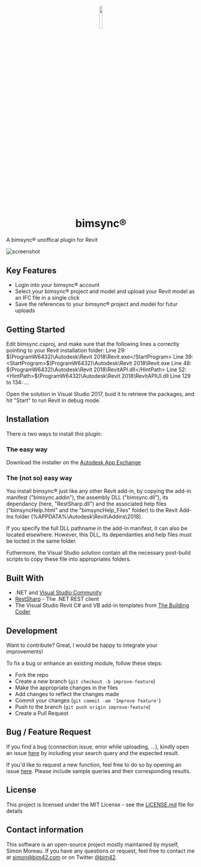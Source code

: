 <p align="center"><img width=12.5% src="https://github.com/simonmoreau/bimsync4Revit/blob/master/files/bimsyncLogo.png"></p>
<h1 align="center">
  <br>
  bimsync®
  <br>
</h1>

A bimsync® unoffical plugin for Revit

![screenshot](https://github.com/simonmoreau/Sloth/blob/master/Images/uploadBCF.gif)

## Key Features

* Login into your bimsync® account
* Select your bimsync® project and model and upload your Revit model as an IFC file in a single click
* Save the references to your bimsync® project and model for futur uploads

## Getting Started

Edit bimsync.csproj, and make sure that the following lines a correctly pointing to your Revit installation folder:
Line 29:     <StartProgram>$(ProgramW6432)\Autodesk\Revit 2018\Revit.exe</StartProgram>
Line 39:     <StartProgram>$(ProgramW6432)\Autodesk\Revit 2018\Revit.exe</StartProgram>
Line 48:     <HintPath>$(ProgramW6432)\Autodesk\Revit 2018\RevitAPI.dll</HintPath>
Line 52:     <HintPath>$(ProgramW6432)\Autodesk\Revit 2018\RevitAPIUI.dll</HintPath>
Line 129 to 134: <PostBuildEvent>...</PostBuildEvent>

Open the solution in Visual Studio 2017, buid it to retrieve the packages, and hit "Start" to run Revit in debug mode.

## Installation

There is two ways to install this plugin:

### The easy way

Download the installer on the [Autodesk App Exchange](https://apps.autodesk.com/RVT/en/Home/Index)

### The (not so) easy way

You install bimsync® just like any other Revit add-in, by copying the add-in manifest ("bimsync.addin"), the assembly DLL ("bimsync.dll"), its dependancy (here, "RestSharp.dll") and the associated help files ("bimsyncHelp.html" and the "bimsyncHelp_Files" folder) to the Revit Add-Ins folder (%APPDATA%\Autodesk\Revit\Addins\2018).

If you specify the full DLL pathname in the add-in manifest, it can also be located elsewhere. However, this DLL, its dependanties and help files must be locted in the same folder.

Futhermore, the Visual Studio solution contain all the necessary post-build scripts to copy these file into appropriates folders.

## Built With

* .NET and [Visual Studio Community](https://www.visualstudio.com/vs/community/)
* [RestSharp](http://restsharp.org/) - The .NET REST client
* The Visual Studio Revit C# and VB add-in templates from [The Building Coder](http://thebuildingcoder.typepad.com/blog/2017/04/revit-2018-visual-studio-c-and-vb-net-add-in-wizards.html)


## Development
Want to contribute? Great, I would be happy to integrate your improvements!

To fix a bug or enhance an existing module, follow these steps:

- Fork the repo
- Create a new branch (`git checkout -b improve-feature`)
- Make the appropriate changes in the files
- Add changes to reflect the changes made
- Commit your changes (`git commit -am 'Improve feature'`)
- Push to the branch (`git push origin improve-feature`)
- Create a Pull Request 

## Bug / Feature Request

If you find a bug (connection issue, error while uploading, ...), kindly open an issue [here](https://github.com/simonmoreau/bimsync4Revit/issues/new) by including your search query and the expected result.

If you'd like to request a new function, feel free to do so by opening an issue [here](https://github.com/simonmoreau/bimsync4Revit/issues/new). Please include sample queries and their corresponding results.

## License

This project is licensed under the MIT License - see the [LICENSE.md](LICENSE.md) file for details

## Contact information
This software is an open-source project mostly maintained by myself, Simon Moreau. If you have any questions or request, feel free to contact me at [simon@bim42.com](mailto:simon@bim42.com) or on Twitter [@bim42](https://twitter.com/bim42?lang=en).
